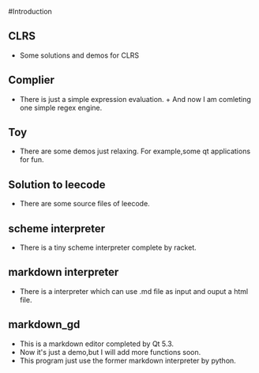 #Introduction

## CLRS
  +  Some solutions and demos for CLRS

## Complier
   + There is just a simple expression evaluation.
    + And now I am comleting one simple regex engine.

## Toy
 + There are some demos just relaxing. For example,some qt applications for fun.

## Solution to leecode
 + There are some source files of leecode.

## scheme interpreter
 + There is a tiny scheme interpreter complete by racket.

## markdown interpreter
+ There is a interpreter which can use .md file as input and ouput a html file.

## markdown_gd
+ This is a markdown editor completed by Qt 5.3.
+ Now it's just a demo,but I will add more functions soon.
+ This program just use the former markdown interpreter by python.

